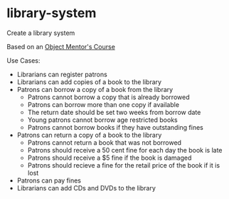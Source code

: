 # library-system
Create a library system

Based on an [Object Mentor's Course](https://github.com/clean-code-projects/library-system.git)

Use Cases:
- Librarians can register patrons
- Librarians can add copies of a book to the library
- Patrons can borrow a copy of a book from the library
    - Patrons cannot borrow a copy that is already borrowed
    - Patrons can borrow more than one copy if available
    - The return date should be set two weeks from borrow date
    - Young patrons cannot borrow age restricted books
    - Patrons cannot borrow books if they have outstanding fines
- Patrons can return a copy of a book to the library
    - Patrons cannot return a book that was not borrowed
    - Patrons should receive a 50 cent fine for each day the book is late
    - Patrons should receive a $5 fine if the book is damaged
    - Patrons should recieve a fine for the retail price of the book if it is lost
- Patrons can pay fines
- Librarians can add CDs and DVDs to the library

